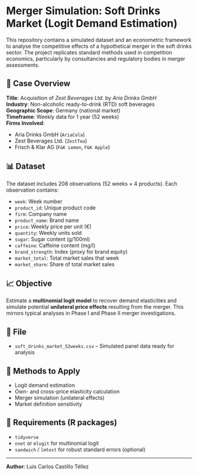 # Merger Simulation: Soft Drinks Market (Logit Demand Estimation)

This repository contains a simulated dataset and an econometric framework to analyse the competitive effects of a hypothetical merger in the soft drinks sector. The project replicates standard methods used in competition economics, particularly by consultancies and regulatory bodies in merger assessments.

## 📌 Case Overview

**Title**: Acquisition of *Zest Beverages Ltd.* by *Aria Drinks GmbH*  
**Industry**: Non-alcoholic ready-to-drink (RTD) soft beverages  
**Geographic Scope**: Germany (national market)  
**Timeframe**: Weekly data for 1 year (52 weeks)  
**Firms Involved**:  
- Aria Drinks GmbH (`AriaCola`)  
- Zest Beverages Ltd. (`ZestTea`)  
- Frisch & Klar AG (`F&K Lemon`, `F&K Apple`)

## 📊 Dataset

The dataset includes 208 observations (52 weeks × 4 products). Each observation contains:

- `week`: Week number
- `product_id`: Unique product code
- `firm`: Company name
- `product_name`: Brand name
- `price`: Weekly price per unit (€)
- `quantity`: Weekly units sold
- `sugar`: Sugar content (g/100ml)
- `caffeine`: Caffeine content (mg/l)
- `brand_strength`: Index (proxy for brand equity)
- `market_total`: Total market sales that week
- `market_share`: Share of total market sales

## 📈 Objective

Estimate a **multinomial logit model** to recover demand elasticities and simulate potential **unilateral price effects** resulting from the merger. This mirrors typical analyses in Phase I and Phase II merger investigations.

## 📂 File

- `soft_drinks_market_52weeks.csv` – Simulated panel data ready for analysis

## 🔧 Methods to Apply

- Logit demand estimation  
- Own- and cross-price elasticity calculation  
- Merger simulation (unilateral effects)  
- Market definition sensitivity

## 🧰 Requirements (R packages)

- `tidyverse`  
- `nnet` or `mlogit` for multinomial logit  
- `sandwich` / `lmtest` for robust standard errors (optional)


---

**Author**: Luis Carlos Castillo Téllez  

